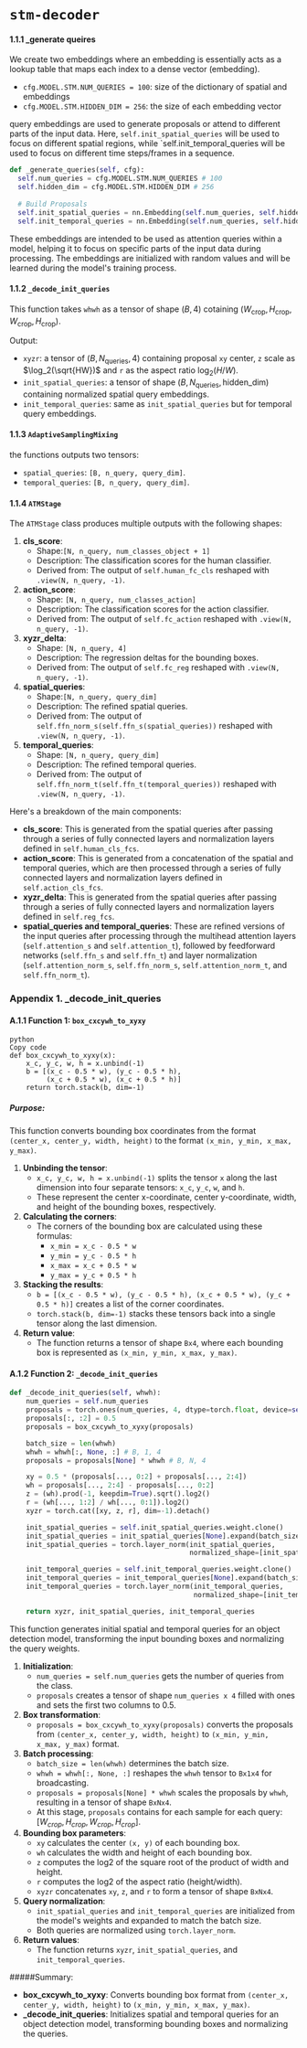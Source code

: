 # `stm-decoder`

#### 1.1.1 _generate queires

We create two embeddings where an embedding is essentially acts as a lookup table that maps each index  to a dense vector (embedding).

- `cfg.MODEL.STM.NUM_QUERIES = 100`: size of the dictionary of spatial and embeddings
- `cfg.MODEL.STM.HIDDEN_DIM = 256`:  the size of each embedding vector

query embeddings are used to generate proposals or attend to different parts of the input data. Here, `self.init_spatial_queries` will be used to focus on different spatial regions, while `self.init_temporal_queries will be used to focus on different time steps/frames in a sequence.

```python
def _generate_queries(self, cfg):
  self.num_queries = cfg.MODEL.STM.NUM_QUERIES # 100
  self.hidden_dim = cfg.MODEL.STM.HIDDEN_DIM # 256
  
  # Build Proposals
  self.init_spatial_queries = nn.Embedding(self.num_queries, self.hidden_dim)
  self.init_temporal_queries = nn.Embedding(self.num_queries, self.hidden_dim)
```

These embeddings are intended to be used as attention queries within a model, helping it to focus on specific parts of the input data during processing. The embeddings are initialized with random values and will be learned during the model's training process.

#### 1.1.2 `_decode_init_queries`

This function takes `whwh` as a tensor of shape $(B,4)$ cotaining $(W_{\text{crop}},H_{\text{crop}},W_{\text{crop}},H_{\text{crop}})$. 

Output:

* `xyzr`: a tensor of $(B,N_{\text{queries}},4)$ containing proposal `xy` center, `z` scale as $\log_2(\sqrt{HW})$ and `r` as the aspect ratio $\log_2(H/W)$.
* `init_spatial_queries`: a tensor of shape $(B, N_{\text{queries}}, \text{hidden_dim})$ containing normalized spatial query embeddings.
* `init_temporal_queries`: same as `init_spatial_queries` but for temporal query embeddings.

#### 1.1.3 `AdaptiveSamplingMixing`

the functions outputs two tensors:

* `spatial_queries`: `[B, n_query, query_dim]`.
* `temporal_queries`: `[B, n_query, query_dim]`.

#### 1.1.4 `ATMStage`

The `ATMStage` class produces multiple outputs with the following shapes:

1. **cls_score**:
   - Shape:`[N, n_query, num_classes_object + 1]`
   - Description: The classification scores for the human classifier.
   - Derived from: The output of `self.human_fc_cls` reshaped with `.view(N, n_query, -1)`.
2. **action_score**:
   - Shape: `[N, n_query, num_classes_action]`
   - Description: The classification scores for the action classifier.
   - Derived from: The output of `self.fc_action` reshaped with `.view(N, n_query, -1)`.
3. **xyzr_delta**:
   - Shape: `[N, n_query, 4]`
   - Description: The regression deltas for the bounding boxes.
   - Derived from: The output of `self.fc_reg` reshaped with `.view(N, n_query, -1)`.
4. **spatial_queries**:
   - Shape:`[N, n_query, query_dim]`
   - Description: The refined spatial queries.
   - Derived from: The output of `self.ffn_norm_s(self.ffn_s(spatial_queries))` reshaped with `.view(N, n_query, -1)`.
5. **temporal_queries**:
   - Shape: `[N, n_query, query_dim]`
   - Description: The refined temporal queries.
   - Derived from: The output of `self.ffn_norm_t(self.ffn_t(temporal_queries))` reshaped with `.view(N, n_query, -1)`.

Here's a breakdown of the main components:

- **cls_score**: This is generated from the spatial queries after passing through a series of fully connected layers and normalization layers defined in `self.human_cls_fcs`.
- **action_score**: This is generated from a concatenation of the spatial and temporal queries, which are then processed through a series of fully connected layers and normalization layers defined in `self.action_cls_fcs`.
- **xyzr_delta**: This is generated from the spatial queries after passing through a series of fully connected layers and normalization layers defined in `self.reg_fcs`.
- **spatial_queries and temporal_queries**: These are refined versions of the input queries after processing through the multihead attention layers (`self.attention_s` and `self.attention_t`), followed by feedforward networks (`self.ffn_s` and `self.ffn_t`) and layer normalization (`self.attention_norm_s`, `self.ffn_norm_s`, `self.attention_norm_t`, and `self.ffn_norm_t`).

### Appendix 1. _decode_init_queries

#### A.1.1 Function 1: `box_cxcywh_to_xyxy`

```
python
Copy code
def box_cxcywh_to_xyxy(x):
    x_c, y_c, w, h = x.unbind(-1)
    b = [(x_c - 0.5 * w), (y_c - 0.5 * h),
         (x_c + 0.5 * w), (x_c + 0.5 * h)]
    return torch.stack(b, dim=-1)
```

##### Purpose:

This function converts bounding box coordinates from the format `(center_x, center_y, width, height)` to the format `(x_min, y_min, x_max, y_max)`.

1. **Unbinding the tensor**:
   - `x_c, y_c, w, h = x.unbind(-1)` splits the tensor `x` along the last dimension into four separate tensors: `x_c`, `y_c`, `w`, and `h`.
   - These represent the center x-coordinate, center y-coordinate, width, and height of the bounding boxes, respectively.
2. **Calculating the corners**:
   - The corners of the bounding box are calculated using these formulas:
     - `x_min = x_c - 0.5 * w`
     - `y_min = y_c - 0.5 * h`
     - `x_max = x_c + 0.5 * w`
     - `y_max = y_c + 0.5 * h`
3. **Stacking the results**:
   - `b = [(x_c - 0.5 * w), (y_c - 0.5 * h), (x_c + 0.5 * w), (y_c + 0.5 * h)]` creates a list of the corner coordinates.
   - `torch.stack(b, dim=-1)` stacks these tensors back into a single tensor along the last dimension.
4. **Return value**:
   - The function returns a tensor of shape `Bx4`, where each bounding box is represented as `(x_min, y_min, x_max, y_max)`.

#### A.1.2 Function 2: `_decode_init_queries`

```python
def _decode_init_queries(self, whwh):
    num_queries = self.num_queries
    proposals = torch.ones(num_queries, 4, dtype=torch.float, device=self.device, requires_grad=False)
    proposals[:, :2] = 0.5
    proposals = box_cxcywh_to_xyxy(proposals)

    batch_size = len(whwh)
    whwh = whwh[:, None, :] # B, 1, 4
    proposals = proposals[None] * whwh # B, N, 4

    xy = 0.5 * (proposals[..., 0:2] + proposals[..., 2:4])
    wh = proposals[..., 2:4] - proposals[..., 0:2]
    z = (wh).prod(-1, keepdim=True).sqrt().log2()
    r = (wh[..., 1:2] / wh[..., 0:1]).log2()
    xyzr = torch.cat([xy, z, r], dim=-1).detach()

    init_spatial_queries = self.init_spatial_queries.weight.clone()
    init_spatial_queries = init_spatial_queries[None].expand(batch_size, *init_spatial_queries.size())
    init_spatial_queries = torch.layer_norm(init_spatial_queries,
                                            normalized_shape=[init_spatial_queries.size(-1)])

    init_temporal_queries = self.init_temporal_queries.weight.clone()
    init_temporal_queries = init_temporal_queries[None].expand(batch_size, *init_temporal_queries.size())
    init_temporal_queries = torch.layer_norm(init_temporal_queries,
                                             normalized_shape=[init_temporal_queries.size(-1)])

    return xyzr, init_spatial_queries, init_temporal_queries
```

This function generates initial spatial and temporal queries for an object detection model, transforming the input bounding boxes and normalizing the query weights.

1. **Initialization**:
   - `num_queries = self.num_queries` gets the number of queries from the class.
   - `proposals` creates a tensor of shape `num_queries x 4` filled with ones and sets the first two columns to 0.5.
2. **Box transformation**:
   - `proposals = box_cxcywh_to_xyxy(proposals)` converts the proposals from `(center_x, center_y, width, height)` to `(x_min, y_min, x_max, y_max)` format.
3. **Batch processing**:
   - `batch_size = len(whwh)` determines the batch size.
   - `whwh = whwh[:, None, :]` reshapes the `whwh` tensor to `Bx1x4` for broadcasting.
   - `proposals = proposals[None] * whwh` scales the proposals by `whwh`, resulting in a tensor of shape `BxNx4`.
   - At this stage, `proposals` contains for each sample for each query: $[W_{crop},H_{crop},W_{crop},H_{crop}]$.
4. **Bounding box parameters**:
   - `xy` calculates the center `(x, y)` of each bounding box.
   - `wh` calculates the width and height of each bounding box.
   - `z` computes the log2 of the square root of the product of width and height.
   - `r` computes the log2 of the aspect ratio (height/width).
   - `xyzr` concatenates `xy`, `z`, and `r` to form a tensor of shape `BxNx4`.
5. **Query normalization**:
   - `init_spatial_queries` and `init_temporal_queries` are initialized from the model's weights and expanded to match the batch size.
   - Both queries are normalized using `torch.layer_norm`.
6. **Return values**:
   - The function returns `xyzr`, `init_spatial_queries`, and `init_temporal_queries`.

#####Summary:

- **box_cxcywh_to_xyxy**: Converts bounding box format from `(center_x, center_y, width, height)` to `(x_min, y_min, x_max, y_max)`.
- **_decode_init_queries**: Initializes spatial and temporal queries for an object detection model, transforming bounding boxes and normalizing the queries.

